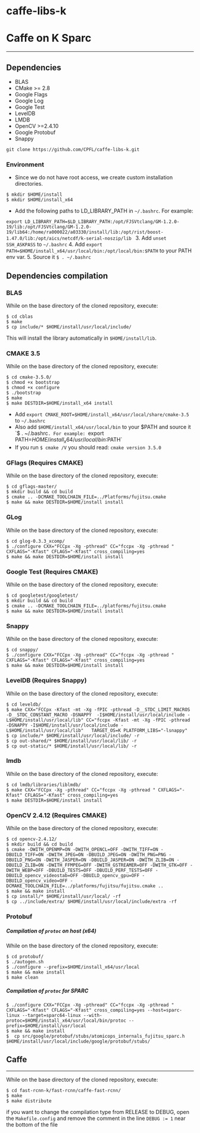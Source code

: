 # caffe-libs-k
# Caffe on K Sparc
---
## Dependencies
* BLAS
* CMake >= 2.8
* Google Flags
* Google Log
* Google Test
* LevelDB
* LMDB
* OpenCV >=2.4.10
* Google Protobuf
* Snappy

```
git clone https://github.com/CPFL/caffe-libs-k.git
```

### Environment
* Since we do not have root access, we create custom installation directories.
```
$ mkdir $HOME/install
$ mkdir $HOME/install_x64
```
* Add the following paths to LD_LIBRARY_PATH in `~/.bashrc`. For example:

 `export LD_LIBRARY_PATH=$LD_LIBRARY_PATH:/opt/FJSVtclang/GM-1.2.0-19/lib:/opt/FJSVtclang/GM-1.2.0-19/lib64:/home/ra000022/a03330/install/lib:/opt/rist/boost-1.47.0/lib:/opt/aics/netcdf/k-serial-noszip/lib
`
3. Add `unset SSH_ASKPASS` to  `~/.bashrc`
4. Add `export PATH=$HOME/install_x64/usr/local/bin:/opt/local/bin:$PATH` to your PATH env var.
5. Source it `$ . ~/.bashrc`

## Dependencies compilation
### BLAS
While on the base directory of the cloned repository, execute:
```
$ cd cblas
$ make
$ cp include/* $HOME/install/usr/local/include/
```
This will install the library automatically in `$HOME/install/lib`.

### CMAKE 3.5
While on the base directory of the cloned repository, execute:
```
$ cd cmake-3.5.0/
$ chmod +x bootstrap
$ chmod +x configure
$ ./bootstrap 
$ make 
$ make DESTDIR=$HOME/install_x64 install
```
* Add `export CMAKE_ROOT=$HOME/install_x64/usr/local/share/cmake-3.5` to `~/.bashrc`
* Also add `$HOME/install_x64/usr/local/bin` to your $PATH and source it `$ . ~/.bashrc`. For example: `export PATH=$HOME/install_x64/usr/local/bin:$PATH`
* If you run `$ cmake /V` you should read: `cmake version 3.5.0`

### GFlags (Requires CMAKE)
While on the base directory of the cloned repository, execute:
```
$ cd gflags-master/
$ mkdir build && cd build
$ cmake .. -DCMAKE_TOOLCHAIN_FILE=../Platforms/fujitsu.cmake
$ make && make DESTDIR=$HOME/install install
```

### GLog
While on the base directory of the cloned repository, execute:
```
$ cd glog-0.3.3_xcomp/
$ ./configure CXX="FCCpx -Xg -pthread" CC="fccpx -Xg -pthread " CXFLAGS="-Kfast" CFLAGS="-Kfast" cross_compiling=yes
$ make && make DESTDIR=$HOME/install install
```

### Google Test (Requires CMAKE)
While on the base directory of the cloned repository, execute:
```
$ cd googletest/googletest/
$ mkdir build && cd build
$ cmake .. -DCMAKE_TOOLCHAIN_FILE=../platforms/fujitsu.cmake
$ make && make DESTDIR=$HOME/install install
```

### Snappy
While on the base directory of the cloned repository, execute:
```
$ cd snappy/
$ ./configure CXX="FCCpx -Xg -pthread" CC="fccpx -Xg -pthread " CXFLAGS="-Kfast" CFLAGS="-Kfast" cross_compiling=yes
$ make && make DESTDIR=$HOME/install install
```

### LevelDB (Requires Snappy)
While on the base directory of the cloned repository, execute:
```
$ cd leveldb/
$ make CXX="FCCpx -Kfast -mt -Xg -fPIC -pthread -D__STDC_LIMIT_MACROS -D__STDC_CONSTANT_MACRO -DSNAPPY  -I$HOME/install/usr/local/include -L$HOME/install/usr/local/lib" CC="fccpx -Kfast -mt -Xg -fPIC -pthread -DSNAPPY -I$HOME/install/usr/local/include -L$HOME/install/usr/local/lib"   TARGET_OS=K PLATFORM_LIBS="-lsnappy"
$ cp include/* $HOME/install/usr/local/include/ -r
$ cp out-shared/* $HOME/install/usr/local/lib/ -r
$ cp out-static/* $HOME/install/usr/local/lib/ -r
```

### lmdb
While on the base directory of the cloned repository, execute:
```
$ cd lmdb/libraries/liblmdb/
$ make CXX="FCCpx -Xg -pthread" CC="fccpx -Xg -pthread " CXFLAGS="-Kfast" CFLAGS="-Kfast" cross_compiling=yes
$ make DESTDIR=$HOME/install install
```

### OpenCV 2.4.12 (Requires CMAKE)
While on the base directory of the cloned repository, execute:
```
$ cd opencv-2.4.12/
$ mkdir build && cd build
$ cmake -DWITH_OPENMP=ON -DWITH_OPENCL=OFF -DWITH_TIFF=ON -DBUILD_TIFF=ON -DWITH_JPEG=ON -DBUILD_JPEG=ON -DWITH_PNG=PNG -DBUILD_PNG=ON -DWITH_JASPER=ON -DBUILD_JASPER=ON -DWITH_ZLIB=ON -DBUILD_ZLIB=ON -DWITH_FFMPEG=OFF -DWITH_GSTREAMER=OFF -DWITH_GTK=OFF -DWITH_WEBP=OFF -DBUILD_TESTS=OFF -DBUILD_PERF_TESTS=OFF -DBUILD_opencv_videostab=OFF -DBUILD_opencv_gpu=OFF -DBUILD_opencv_video=OFF -DCMAKE_TOOLCHAIN_FILE=../platforms/fujitsu/fujitsu.cmake ..
$ make && make install
$ cp install/* $HOME/install/usr/local/ -rf
$ cp ../include/extra/ $HOME/install/usr/local/include/extra -rf
```

### Protobuf
##### Compilation of `protoc` on host (x64)
While on the base directory of the cloned repository, execute:
```
$ cd protobuf/
$ ./autogen.sh
$ ./configure --prefix=$HOME/install_x64/usr/local
$ make && make install
$ make clean
```
##### Compilation of `protoc` for SPARC
```
$ ./configure CXX="FCCpx -Xg -pthread" CC="fccpx -Xg -pthread " CXFLAGS="-Kfast" CFLAGS="-Kfast" cross_compiling=yes --host=sparc-linux --target=sparc64-linux --with-protoc=$HOME/install_x64/usr/local/bin/protoc --prefix=$HOME/install/usr/local
$ make && make install
$  cp src/google/protobuf/stubs/atomicops_internals_fujitsu_sparc.h $HOME/install/usr/local/include/google/protobuf/stubs/
```


## Caffe
---
While on the base directory of the cloned repository, execute:
```
$ cd fast-rcnn-k/fast-rcnn/caffe-fast-rcnn/
$ make
$ make distribute
```
if you want to change the compilation type from RELEASE to DEBUG, open the `Makefile.config` and remove the comment in the line `DEBUG := 1` near the bottom of the file
